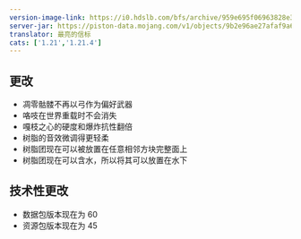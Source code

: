 ```yaml
---
version-image-link: https://i0.hdslb.com/bfs/archive/959e695f06963828e33e18d827376b3317438853.png
server-jar: https://piston-data.mojang.com/v1/objects/9b2e96ae27afaf9a6c682c5d92d37a99da4a8d1a/server.jar
translator: 最亮的信标
cats: ['1.21','1.21.4']
---
```

## 更改
* 凋零骷髅不再以弓作为偏好武器
* 咯吱在世界重载时不会消失
* 嘎枝之心的硬度和爆炸抗性翻倍
* 树脂的音效微调得更轻柔
* 树脂团现在可以被放置在任意相邻方块完整面上
* 树脂团现在可以含水，所以将其可以放置在水下

## 技术性更改
* 数据包版本现在为 60
* 资源包版本现在为 45

